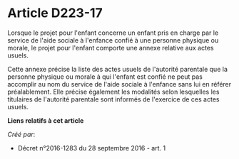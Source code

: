 # Article D223-17

Lorsque le projet pour l'enfant concerne un enfant pris en charge par le service de l'aide sociale à l'enfance confié à une
personne physique ou morale, le projet pour l'enfant comporte une annexe relative aux actes usuels. 

Cette annexe précise la liste des actes usuels de l'autorité parentale que la personne physique ou morale à qui l'enfant est
confié ne peut pas accomplir au nom du service de l'aide sociale à l'enfance sans lui en référer préalablement. Elle précise
également les modalités selon lesquelles les titulaires de l'autorité parentale sont informés de l'exercice de ces actes
usuels.

**Liens relatifs à cet article**

_Créé par_:

  - Décret n°2016-1283 du 28 septembre 2016 - art. 1

